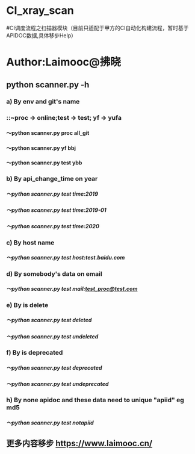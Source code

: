 # CI_xray_scan
#CI调度流程之扫描器模块（目前只适配于甲方的CI自动化构建流程，暂时基于APIDOC数据,具体移步Help）
# Author:Laimooc@拂晓 

## python scanner.py -h
### a) By env and git's name
### ::~proc -> online;test -> test; yf -> yufa
#### ～python scanner.py proc all_git
#### ～python scanner.py yf bbj
#### ～python scanner.py test ybb

### b) By api_change_time on year
##### ～python scanner.py test time:2019
##### ～python scanner.py test time:2019-01
##### ～python scanner.py test time:2020

### c) By host name
##### ～python scanner.py test host:test.baidu.com

### d) By somebody's data on email
##### ～python scanner.py test mail:test_proc@test.com

### e) By is delete
##### ～python scanner.py test deleted
##### ～python scanner.py test undeleted

### f) By is deprecated
##### ～python scanner.py test deprecated
##### ～python scanner.py test undeprecated

### h) By none apidoc and these data need to unique "apiid" eg md5
##### ～python scanner.py test notapiid

## 更多内容移步 https://www.laimooc.cn/
